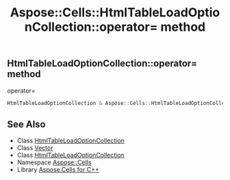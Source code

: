 ﻿---
title: Aspose::Cells::HtmlTableLoadOptionCollection::operator= method
linktitle: operator=
second_title: Aspose.Cells for C++ API Reference
description: 'Aspose::Cells::HtmlTableLoadOptionCollection::operator= method. operator= in C++.'
type: docs
weight: 300
url: /cpp/aspose.cells/htmltableloadoptioncollection/operator_asm/
---
## HtmlTableLoadOptionCollection::operator= method


operator=

```cpp
HtmlTableLoadOptionCollection & Aspose::Cells::HtmlTableLoadOptionCollection::operator=(const HtmlTableLoadOptionCollection &src)
```

## See Also

* Class [HtmlTableLoadOptionCollection](../)
* Class [Vector](../../vector/)
* Class [HtmlTableLoadOptionCollection](../)
* Namespace [Aspose::Cells](../../)
* Library [Aspose.Cells for C++](../../../)

